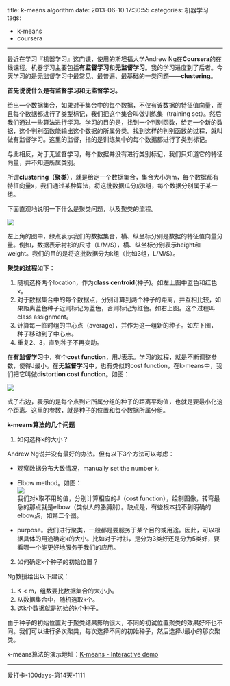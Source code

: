 title: k-means algorithm
date: 2013-06-10 17:30:55
categories: 机器学习
tags:
- k-means
- coursera
---
最近在学习『机器学习』这门课，使用的斯坦福大学Andrew Ng在**Coursera**的在线课程。机器学习主要包括**有监督学习**和**无监督学习**。我的学习进度到了后者。今天学习的是无监督学习中最常见、最普遍、最基础的一类问题——**clustering**。

**首先说说什么是有监督学习和无监督学习。**  

给出一个数据集合，如果对于集合中的每个数据，不仅有该数据的特征值向量，而且每个数据都进行了类型标记，我们把这个集合叫做训练集（training set）。然后我们通过一些算法进行学习。学习的目的是，找到一个判别函数，给定一个新的数据，这个判别函数能输出这个数据的所属分类。找到这样的判别函数的过程，就叫做有监督学习。这里的监督，指的是训练集中的每个数据都进行了类别标记。  

与此相反，对于无监督学习，每个数据并没有进行类别标记，我们只知道它的特征向量，并不知道所属类别。

所谓**clustering（聚类）**，就是给定一个数据集合，集合大小为m，每个数据都有特征向量x，我们通过某种算法，将这批数据瓜分成k组，每个数据分别属于某一组。

下面直观地说明一下什么是聚类问题，以及聚类的流程。

![](/img/kmeans.png)

左上角的图中，绿点表示我们的数据集合，横、纵坐标分别是数据的特征值向量分量。例如，数据表示衬衫的尺寸（L/M/S），横、纵坐标分别表示height和weight。我们的目的是将这批数据分为k组（比如3组，L/M/S）。

**聚类的过程**如下：

1. 随机选择两个location，作为**class centroid**(种子)。如左上图中蓝色和红色x。
2. 对于数据集合中的每个数据点，分别计算到两个种子的距离，并互相比较，如果距离蓝色种子近则标记为蓝色，否则标记为红色。如右上图。这个过程叫class assignment。
3. 计算每一临时组的中心点（average），并作为这一组新的种子。如左下图，种子移动到了中心点。
4. 重复2、3，直到种子不再变动。

在**有监督学习**中，有个**cost function**，用J表示。学习的过程，就是不断调整参数，使得J最小。在**无监督学习**中，也有类似的cost function，在k-means中，我们把它叫做**distortion cost function**。如图：

![](/img/opob.png)

式子右边，表示的是每个点到它所属分组的种子的距离平均值，也就是要最小化这个距离。这里的参数，就是种子的位置和每个数据所属分组。

**k-means算法的几个问题**

1. 如何选择k的大小？
 
 Andrew Ng说并没有最好的办法。但有以下3个方法可以考虑：
 
  * 观察数据分布大致情况，manually set the number k.
  * Elbow method。如图：  
   ![](/img/elbow.png)  
   我们对k取不用的值，分别计算相应的J（cost function），绘制图像，转弯最急的那点就是elbow（类似人的胳膊肘）。缺点是，有些根本找不到明确的elbow点，如第二个图。
   
  * purpose。我们进行聚类，一般都是要服务于某个目的或用途。因此，可以根据具体的用途确定k的大小。比如对于衬衫，是分为3类好还是分为5类好，要看哪一个能更好地服务于我们的应用。

2. 如何确定k个种子的初始位置？

 Ng教授给出以下建议：
 
  1. K < m，组数要比数据集合的大小小。
  2. 从数据集合中，随机选取k个。
  3. 这k个数据就是初始的k个种子。
  
 由于种子的初始位置对于聚类结果影响很大，不同的初试位置聚类的效果好坏也不同。我们可以进行多次聚类，每次选择不同的初始种子，然后选择J最小的那次聚类。
 
k-means算法的演示地址：[K-means - Interactive demo](http://home.deib.polimi.it/matteucc/Clustering/tutorial_html/AppletKM.html)

---

爱打卡-100days-第14天-1111